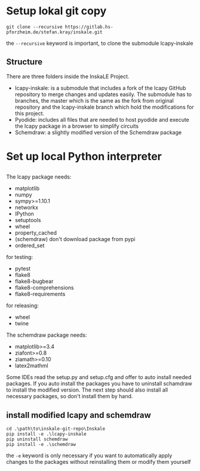 # Setup lokal git copy
```
git clone --recursive https://gitlab.hs-pforzheim.de/stefan.kray/inskale.git
```
the `--recursive` keyword is important, to clone the submodule lcapy-inskale
## Structure
There are three folders inside the InskaLE Project.
- lcapy-inskale: is a submodule that includes a fork of the lcapy GitHub repository to merge changes and updates easily.
The submodule has to branches, the master which is the same as the fork from original repository and the lcapy-inskale
branch which hold the modifications for this project. 
- Pyodide: includes all files that are needed to host pyodide and execute the lcapy package in a browser to simplify
circuits
- Schemdraw: a slightly modified version of the Schemdraw package

# Set up local Python interpreter
## 
The lcapy package needs:
- matplotlib
- numpy
- sympy>=1.10.1
- networkx
- IPython
- setuptools
- wheel
- property_cached
- (schemdraw) don't download package from pypi
- ordered_set

for testing:
- pytest
- flake8
- flake8-bugbear
- flake8-comprehensions
- flake8-requirements

for releasing:
- wheel
- twine

The schemdraw package needs:
- matplotlib>=3.4
- ziafont>=0.8
- ziamath>=0.10
- latex2mathml

Some IDEs read the setup.py and setup.cfg and offer to auto install needed packages.
If you auto install the packages you have to uninstall schamdraw to install the modified version.
The next step should also install all necessary packages, so don't install them by hand.

## install modified lcapy and schemdraw
```
cd .\path\to\inskale-git-repo\Inskale
pip install -e .\lcapy-inskale
pip uninstall schemdraw
pip install -e .\schemdraw
```
the `-e` keyword is only necessary if you want to automatically apply changes to the packages without
reinstalling them or modify them yourself
